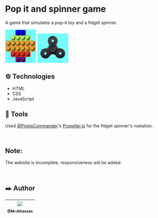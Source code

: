 # Pop it and spinner game

A game that simulates a pop-it toy and a fidget spinner.

<img src="./pop-it-img.png" alt="pop it" width="20%"/>
<img src="./spinner-img.png" alt="spinner" width="20%"/>

## ⚙️ Technologies

-   HTML
-   CSS
-   JavaScript

## 🔧 Tools

Used [@PixelsCommander](https://github.com/PixelsCommander/)'s [Propeller.js](https://github.com/PixelsCommander/Propeller/) for the fidget spinner's roatation.

<br>

## Note:

The website is incomplete, responsiveness will be added.

<br>

## ✒️ Author

| [<img src="https://github.com/M-Alhassan.png?size=115" width="115"><br><sub>@M-Alhassan</sub>](https://github.com/M-Alhassan) |
| :---------------------------------------------------------------------------------------------------------------------------: |
